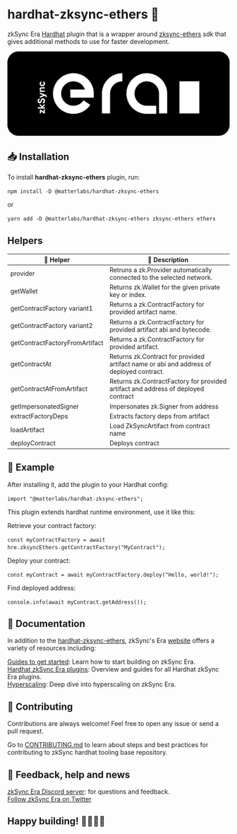 # hardhat-zksync-ethers 🚀

zkSync Era [Hardhat](https://hardhat.org/) plugin that is a wrapper around [zksync-ethers](https://www.npmjs.com/package/zksync-ethers) sdk that gives additional methods to use for faster development.

![Era Logo](https://github.com/matter-labs/era-contracts/raw/main/eraLogo.svg)

## 📥 Installation

To install **hardhat-zksync-ethers** plugin, run:

`npm install -D @matterlabs/hardhat-zksync-ethers`

or

`yarn add -D @matterlabs/hardhat-zksync-ethers zksync-ethers ethers`

## Helpers

| 🙏 Helper                                     | 📄 Description                                                                                                |
|-----------------------------------------------|---------------------------------------------------------------------------------------------------------------|
| provider                                      | Retruns a zk.Provider automatically connected to the selected network.                                        |
| getWallet                                     | Returns zk.Wallet for the given private key or index.                                                         |
| getContractFactory variant1                   | Returns a zk.ContractFactory for provided artifact name.                                                      |
| getContractFactory variant2                   | Returns a zk.ContractFactory for provided artifact abi and bytecode.                                          |
| getContractFactoryFromArtifact                | Returns a zk.ContractFactory for provided artifact.                                                           |
| getContractAt                                 | Returns zk.Contract for provided artifact name or abi and address of deployed contract.                       |
| getContractAtFromArtifact                     | Returns zk.ContractFactory for provided artifact and address of deployed contract                             |
| getImpersonatedSigner                         | Impersonates zk.Signer from address                                                                           |
| extractFactoryDeps                            | Extracts factory deps from artifact                                                                           |
| loadArtifact                                  | Load ZkSyncArtifact from contract name                                                                        |
| deployContract                                | Deploys contract                                                                                              |

## 📖 Example

After installing it, add the plugin to your Hardhat config:

`import "@matterlabs/hardhat-zksync-ethers";`

This plugin extends hardhat runtime environment, use it like this:

Retrieve your contract factory:

`const myContractFactory = await hre.zksyncEthers.getContractFactory("MyContract");`

Deploy your contract: 

`const myContract = await myContractFactory.deploy("Hello, world!");`

Find deployed address:

`console.info(await myContract.getAddress());`

## 📝 Documentation

In addition to the [hardhat-zksync-ethers](https://era.zksync.io/docs/tools/hardhat/hardhat-zksync-ethers.html), zkSync's Era [website](https://era.zksync.io/docs/) offers a variety of resources including:

[Guides to get started](https://era.zksync.io/docs/dev/building-on-zksync/hello-world.html): Learn how to start building on zkSync Era.\
[Hardhat zkSync Era plugins](https://era.zksync.io/docs/tools/hardhat/getting-started.html): Overview and guides for all Hardhat zkSync Era plugins.\
[Hyperscaling](https://era.zksync.io/docs/reference/concepts/hyperscaling.html#what-are-hyperchains): Deep dive into hyperscaling on zkSync Era.

## 🤝 Contributing

Contributions are always welcome! Feel free to open any issue or send a pull request.

Go to [CONTRIBUTING.md](https://github.com/matter-labs/hardhat-zksync/blob/main/.github/CONTRIBUTING.md) to learn about steps and best practices for contributing to zkSync hardhat tooling base repository.  


## 🙌 Feedback, help and news

[zkSync Era Discord server](https://join.zksync.dev/): for questions and feedback.\
[Follow zkSync Era on Twitter](https://twitter.com/zksync)

## Happy building! 👷‍♀️👷‍♂️